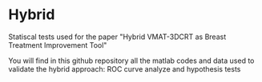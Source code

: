 # Hybrid
Statiscal tests used for the paper "Hybrid VMAT-3DCRT as Breast Treatment Improvement Tool"

You will find in this github repository all the matlab codes and data used to validate the hybrid approach: ROC curve analyze and hypothesis tests

